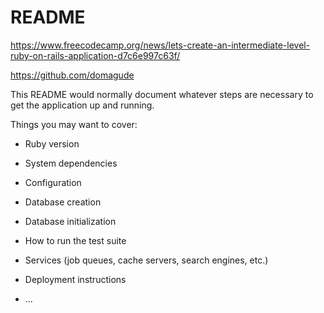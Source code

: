 # README

https://www.freecodecamp.org/news/lets-create-an-intermediate-level-ruby-on-rails-application-d7c6e997c63f/

https://github.com/domagude





This README would normally document whatever steps are necessary to get the
application up and running.

Things you may want to cover:

* Ruby version

* System dependencies

* Configuration

* Database creation

* Database initialization

* How to run the test suite

* Services (job queues, cache servers, search engines, etc.)

* Deployment instructions

* ...
